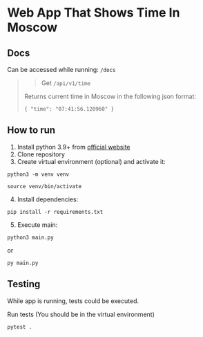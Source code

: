 # Web App That Shows Time In Moscow

## Docs

Can be accessed while running: `/docs`

>> Get `/api/v1/time`
>
> Returns current time in Moscow in the following json format:
>
> `{ "time": "07:41:56.120960" }`

## How to run

1. Install python 3.9+ from [official website](https://www.python.org/)
2. Clone repository
3. Create virtual environment (optional) and activate it:
```shell
python3 -m venv venv
```
```shell
source venv/bin/activate
```
4. Install dependencies:
```shell
pip install -r requirements.txt
```
5. Execute main:
```shell
python3 main.py
```
or
```shell
py main.py
```

## Testing

While app is running, tests could be executed.

Run tests (You should be in the virtual environment)

```shell
pytest .
```